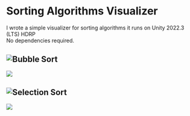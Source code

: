 # Sorting Algorithms Visualizer
I wrote a simple visualizer for sorting algorithms it runs on Unity 2022.3 (LTS) HDRP<br>
No dependencies required.

## ![Bubble Sort](https://github.com/SzymonMis/sorting-algorithms-visualizer/blob/main/Assets/Scripts/Algorithms/BubbleSort.cs)
![](https://github.com/SzymonMis/sorting-algorithms-visualizer/blob/453c1ff25e3141cacd7e05c373ecb422c70bc380/Readme%20Media/Bubble%20Sort.gif)

## ![Selection Sort](https://github.com/SzymonMis/sorting-algorithms-visualizer/blob/main/Assets/Scripts/Algorithms/SelectionSort.cs)
![](https://github.com/SzymonMis/unity-sorting-algorithms-visualizer/blob/e8231b5f61c30c90503c943e4c8561f07899609e/Readme%20Media/Selection%20Sort.gif)
